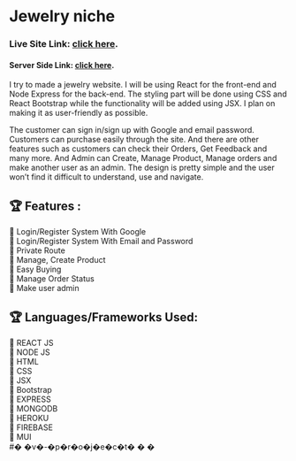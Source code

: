 # Jewelry niche

### Live Site Link: [click here](https://e-commerce-2f3c1.web.app).

#### Server Side Link: [click here](https://github.com/said7388/jewelry-niche-server).

I try to made a jewelry website. I will be using React for the front-end and Node Express for the back-end. The styling part will be done using CSS and React Bootstrap while the functionality will be added using JSX. I plan on making it as user-friendly as possible.

The customer can sign in/sign up with Google and email password. Customers can purchase easily through the site. And there are other features such as customers can check their Orders, Get Feedback and many more. And Admin can Create, Manage Product, Manage orders and make another user as an admin. The design is pretty simple and the user won’t find it difficult to understand, use and navigate.

## 🏆 Features :

📘 Login/Register System With Google <br/>
📘 Login/Register System With Email and Password <br/>
📘 Private Route <br/>
📘 Manage, Create Product <br/>
📘 Easy Buying <br/>
📘 Manage Order Status <br/>
📘 Make user admin <br/>

## 🏆 Languages/Frameworks Used:

🍧 REACT JS <br/>
🍧 NODE JS <br/>
🍧 HTML <br/>
🍧 CSS <br/>
🍧 JSX <br/>
🍧 Bootstrap <br/>
🍧 EXPRESS <br/>
🍧 MONGODB <br/>
🍧 HEROKU <br/>
🍧 FIREBASE <br/>
🍧 MUI <br/>
#� �v�-�p�r�o�j�e�c�t�
�
�
